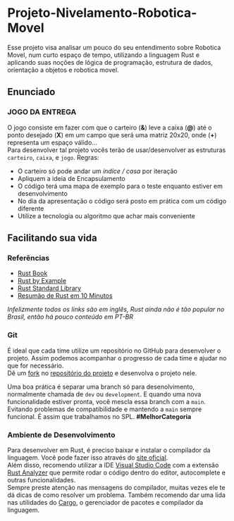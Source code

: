 # Projeto-Nivelamento-Robotica-Movel
Esse projeto visa analisar um pouco do seu entendimento sobre Robotica Movel, num curto espaço de tempo, utilizando a linguagem Rust e aplicando suas noções de lógica de programação, estrutura de dados, orientação a objetos e robotica movel.

## Enunciado
### JOGO DA ENTREGA
O jogo consiste em fazer com que o carteiro (**&**) leve a caixa (**@**) até o ponto desejado (**X**) em um campo que será uma matriz 20x20, onde (**+**) representa um espaço válido...  
Para desenvolver tal projeto vocês terão de usar/desenvolver as estruturas `carteiro`, `caixa`, e `jogo`.
Regras:  
- O carteiro só pode andar um *índice / casa* por iteração  
- Apliquem a ideia de Encapsulamento  
- O código terá uma mapa de exemplo para o teste enquanto estiver em desenvolvimento  
- No dia da apresentação o código será posto em prática com um código diferente   
- Utilize a tecnologia ou algoritmo que achar mais conveniente

## Facilitando sua vida

### Referências
- [Rust Book](https://doc.rust-lang.org/book/)
- [Rust by Example](https://doc.rust-lang.org/rust-by-example/)
- [Rust Standard Library](https://doc.rust-lang.org/std/)
- [Resumão de Rust em 10 Minutos](https://www.youtube.com/watch?v=br3GIIQeefY)  

*Infelizmente todos os links são em inglês, Rust ainda não é tão popular no Brasil, então há pouco conteúdo em PT-BR*

### Git
É ideal que cada time utilize um repositório no GitHub para desenvolver o projeto. Assim podemos acompanhar o progresso de cada time e ajudar no que for necessário.   
Dê um [fork](https://medium.com/@abnerborgonha/como-fazer-um-fork-de-uma-projeto-no-github-9c78f2899bac) no [repositório do projeto](https://github.com/MarceloRother/Projeto-Nivelamento-Robotica-Movel) e desenvolva o projeto nele.

Uma boa prática é separar uma branch só para desenolvimento, normalmente chamada de `dev` ou `development`. E quando uma nova funcionalidade estiver pronta, você mescla essa branch com a `main`. Evitando problemas de compatibilidade  e mantendo a `main` sempre funcional. É assim que trabalhamos no SPL. **#MelhorCategoria**

### Ambiente de Desenvolvimento
Para desenvolver em Rust, é preciso baixar e instalar o compilador da linguagem. Você pode fazer isso através do [site oficial](https://www.rust-lang.org/tools/install).  
Além disso, recomendo utilizar a IDE [Visual Studio Code](https://code.visualstudio.com/) com a extensão [Rust Analyzer](https://marketplace.visualstudio.com/items?itemName=matklad.rust-analyzer) que permite rodar o código dentro do editor, autocomplete e outras funcionalidades.  
Sempre preste atenção nas mensagens do compilador, muitas vezes ele te dá dicas de como resolver um problema. Também recomendo dar uma lida nas utilidades do [Cargo](https://doc.rust-lang.org/cargo/), o gerenciador de pacotes e compilador da linguagem.